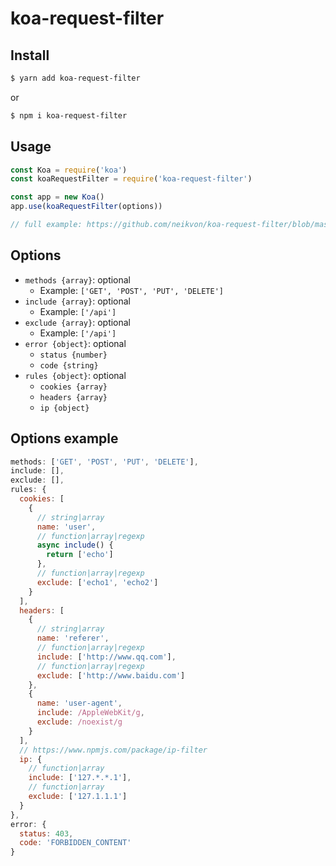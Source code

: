 # koa-request-filter


## Install

```bash
$ yarn add koa-request-filter
```

or

```bash
$ npm i koa-request-filter
```

## Usage

```js
const Koa = require('koa')
const koaRequestFilter = require('koa-request-filter')

const app = new Koa()
app.use(koaRequestFilter(options))

// full example: https://github.com/neikvon/koa-request-filter/blob/master/example/index.js
```

## Options

- `methods {array}`: optional
  - Example: `['GET', 'POST', 'PUT', 'DELETE']`
- `include {array}`: optional
  - Example: `['/api']`
- `exclude {array}`: optional
  - Example: `['/api']`
- `error {object}`: optional
  - `status {number}`
  - `code {string}`
- `rules {object}`: optional
  - `cookies {array}`
  - `headers {array}`
  - `ip {object}`

## Options example

```js
methods: ['GET', 'POST', 'PUT', 'DELETE'],
include: [],
exclude: [],
rules: {
  cookies: [
    {
      // string|array
      name: 'user', 
      // function|array|regexp
      async include() {
        return ['echo']
      },
      // function|array|regexp
      exclude: ['echo1', 'echo2']
    }
  ],
  headers: [
    {
      // string|array
      name: 'referer',
      // function|array|regexp
      include: ['http://www.qq.com'],
      // function|array|regexp
      exclude: ['http://www.baidu.com']
    },
    {
      name: 'user-agent',
      include: /AppleWebKit/g,
      exclude: /noexist/g
    }
  ],
  // https://www.npmjs.com/package/ip-filter
  ip: {
    // function|array
    include: ['127.*.*.1'],
    // function|array
    exclude: ['127.1.1.1']
  }
},
error: {
  status: 403,
  code: 'FORBIDDEN_CONTENT'
}
```